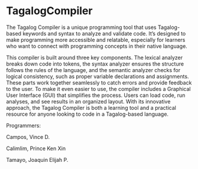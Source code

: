 # TagalogCompiler
The Tagalog Compiler is a unique programming tool that uses Tagalog-based keywords and syntax to analyze and validate code. It’s designed to make programming more accessible and relatable, especially for learners who want to connect with programming concepts in their native language.

This compiler is built around three key components. The lexical analyzer breaks down code into tokens, the syntax analyzer ensures the structure follows the rules of the language, and the semantic analyzer checks for logical consistency, such as proper variable declarations and assignments. These parts work together seamlessly to catch errors and provide feedback to the user. To make it even easier to use, the compiler includes a Graphical User Interface (GUI) that simplifies the process. Users can load code, run analyses, and see results in an organized layout. With its innovative approach, the Tagalog Compiler is both a learning tool and a practical resource for anyone looking to code in a Tagalog-based language.


Programmers:

Campos, Vince D.

Calimlim, Prince Ken Xin

Tamayo, Joaquin Elijah P.
